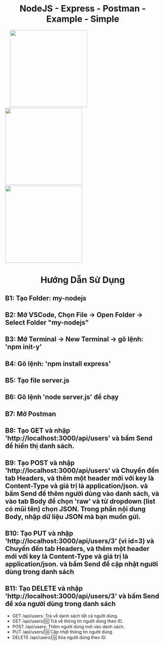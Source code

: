 <div align="center"> 
  <h1>NodeJS - Express - Postman - Example - Simple</h1>   
</div>   

<div algin="center"> &nbsp &nbsp
  <img src="https://img.beget.com/cp/plain/shared/xoKELFIyHKF4-V5ZaKBvDC7xhOoZJW71/logo_nodejs2x.png@.webp" width="250"/> &nbsp &nbsp
  <img src="https://adware-technologies.s3.amazonaws.com/uploads/technology/thumbnail/20/express-js.png" width="250"/> &nbsp &nbsp
  <img src="https://uxwing.com/wp-content/themes/uxwing/download/brands-and-social-media/postman-icon.png" width="250"/>
</div>

#

<div align="center"> 
  <h1>Hướng Dẫn Sử Dụng</h1>   
</div>   

## B1: Tạo Folder: my-nodejs
## B2: Mở VSCode, Chọn File -> Open Folder -> Select Folder "my-nodejs" 
## B3: Mở Terminal -> New Terminal -> gõ lệnh: 'npm init-y'
## B4: Gõ lệnh: 'npm install express'
## B5: Tạo file server.js
## B6: Gõ lệnh 'node server.js' để chạy
## B7: Mở Postman
## B8: Tạo GET và nhập 'http://localhost:3000/api/users' và bấm Send để hiển thị danh sách.
## B9: Tạo POST và nhập 'http://localhost:3000/api/users' và Chuyển đến tab Headers, và thêm một header mới với key là Content-Type và giá trị là application/json. và bấm Send để thêm người dùng vào danh sách, và vào tab Body để chọn 'raw' và từ dropdown (list có mũi tên) chọn JSON. Trong phần nội dung Body, nhập dữ liệu JSON mà bạn muốn gửi.
## B10: Tạo PUT và nhập 'http://localhost:3000/api/users/3' (vì id=3) và Chuyển đến tab Headers, và thêm một header mới với key là Content-Type và giá trị là application/json. và bấm Send để cập nhật người dùng trong danh sách
## B11: Tạo DELETE và nhập 'http://localhost:3000/api/users/3' và bấm Send để xóa người dùng trong danh sách


- GET /api/users: Trả về danh sách tất cả người dùng.
- GET /api/users/:id: Trả về thông tin người dùng theo ID.
- POST /api/users: Thêm người dùng mới vào danh sách.
- PUT /api/users/:id: Cập nhật thông tin người dùng.
- DELETE /api/users/:id: Xóa người dùng theo ID.
